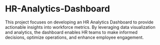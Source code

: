 # HR-Analytics-Dashboard
This project focuses on developing an HR Analytics Dashboard to provide actionable insights into workforce metrics. By leveraging data visualization and analytics, the dashboard enables HR teams to make informed decisions, optimize operations, and enhance employee engagement.
